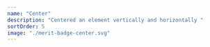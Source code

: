 ```yaml
---
name: "Center"
description: "Centered an element vertically and horizontally "
sortOrder: 5
image: "./merit-badge-center.svg"
---
```

